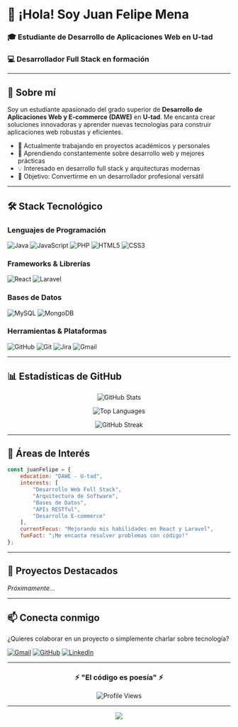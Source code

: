 # 👋 ¡Hola! Soy Juan Felipe Mena

### 🎓 Estudiante de Desarrollo de Aplicaciones Web en U-tad
### 💻 Desarrollador Full Stack en formación

---

## 🚀 Sobre mí

Soy un estudiante apasionado del grado superior de **Desarrollo de Aplicaciones Web y E-commerce (DAWE)** en **U-tad**. Me encanta crear soluciones innovadoras y aprender nuevas tecnologías para construir aplicaciones web robustas y eficientes.

- 🔭 Actualmente trabajando en proyectos académicos y personales
- 🌱 Aprendiendo constantemente sobre desarrollo web y mejores prácticas
- 💡 Interesado en desarrollo full stack y arquitecturas modernas
- 🎯 Objetivo: Convertirme en un desarrollador profesional versátil

---

## 🛠️ Stack Tecnológico

### Lenguajes de Programación
![Java](https://img.shields.io/badge/Java-%23ED8B00.svg?style=for-the-badge&logo=openjdk&logoColor=white)
![JavaScript](https://img.shields.io/badge/JavaScript-%23323330.svg?style=for-the-badge&logo=javascript&logoColor=%23F7DF1E)
![PHP](https://img.shields.io/badge/PHP-%23777BB4.svg?style=for-the-badge&logo=php&logoColor=white)
![HTML5](https://img.shields.io/badge/HTML5-%23E34F26.svg?style=for-the-badge&logo=html5&logoColor=white)
![CSS3](https://img.shields.io/badge/CSS3-%231572B6.svg?style=for-the-badge&logo=css3&logoColor=white)

### Frameworks & Librerías
![React](https://img.shields.io/badge/React-%2320232a.svg?style=for-the-badge&logo=react&logoColor=%2361DAFB)
![Laravel](https://img.shields.io/badge/Laravel-%23FF2D20.svg?style=for-the-badge&logo=laravel&logoColor=white)

### Bases de Datos
![MySQL](https://img.shields.io/badge/MySQL-%2300f.svg?style=for-the-badge&logo=mysql&logoColor=white)
![MongoDB](https://img.shields.io/badge/MongoDB-%234ea94b.svg?style=for-the-badge&logo=mongodb&logoColor=white)

### Herramientas & Plataformas
![GitHub](https://img.shields.io/badge/GitHub-%23121011.svg?style=for-the-badge&logo=github&logoColor=white)
![Git](https://img.shields.io/badge/Git-%23F05033.svg?style=for-the-badge&logo=git&logoColor=white)
![Jira](https://img.shields.io/badge/Jira-%230A0FFF.svg?style=for-the-badge&logo=jira&logoColor=white)
![Gmail](https://img.shields.io/badge/Gmail-D14836?style=for-the-badge&logo=gmail&logoColor=white)

---

## 📊 Estadísticas de GitHub

<div align="center">
  
![GitHub Stats](https://github-readme-stats.vercel.app/api?username=TU_USUARIO_GITHUB&show_icons=true&theme=radical&hide_border=true&count_private=true)

![Top Languages](https://github-readme-stats.vercel.app/api/top-langs/?username=TU_USUARIO_GITHUB&layout=compact&theme=radical&hide_border=true)

![GitHub Streak](https://github-readme-streak-stats.herokuapp.com/?user=TU_USUARIO_GITHUB&theme=radical&hide_border=true)

</div>

---

## 🎯 Áreas de Interés

```javascript
const juanFelipe = {
    education: "DAWE - U-tad",
    interests: [
        "Desarrollo Web Full Stack",
        "Arquitectura de Software",
        "Bases de Datos",
        "APIs RESTful",
        "Desarrollo E-commerce"
    ],
    currentFocus: "Mejorando mis habilidades en React y Laravel",
    funFact: "¡Me encanta resolver problemas con código!"
};
```

---

## 🌟 Proyectos Destacados

<!-- Aquí puedes añadir tus proyectos cuando los tengas -->
<!-- Ejemplo:
### 📱 [Nombre del Proyecto](link)
Breve descripción del proyecto y las tecnologías utilizadas.

### 🛒 [Nombre del Proyecto](link)
Breve descripción del proyecto y las tecnologías utilizadas.
-->

*Próximamente...*

---

## 📫 Conecta conmigo

¿Quieres colaborar en un proyecto o simplemente charlar sobre tecnología?

[![Gmail](https://img.shields.io/badge/Gmail-D14836?style=for-the-badge&logo=gmail&logoColor=white)](mailto:TU_EMAIL@gmail.com)
[![GitHub](https://img.shields.io/badge/GitHub-%23121011.svg?style=for-the-badge&logo=github&logoColor=white)](https://github.com/TU_USUARIO_GITHUB)
[![LinkedIn](https://img.shields.io/badge/LinkedIn-%230077B5.svg?style=for-the-badge&logo=linkedin&logoColor=white)](https://linkedin.com/in/TU_USUARIO)

---

<div align="center">
  
### ⚡ "El código es poesía" ⚡

![Profile Views](https://komarev.com/ghpvc/?username=TU_USUARIO_GITHUB&color=blueviolet&style=for-the-badge)

</div>

---

<div align="center">
  <img src="https://capsule-render.vercel.app/api?type=waving&color=gradient&height=100&section=footer"/>
</div>
